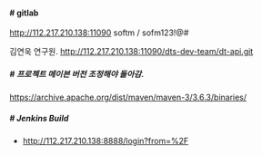 #### # gitlab
http://112.217.210.138:11090
softm / sofm123!@#

김연욱 연구원.
http://112.217.210.138:11090/dts-dev-team/dt-api.git

##### # 프로젝트 메이븐 버전 조정해야 돌아감.
https://archive.apache.org/dist/maven/maven-3/3.6.3/binaries/

##### # Jenkins Build
  - http://112.217.210.138:8888/login?from=%2F

